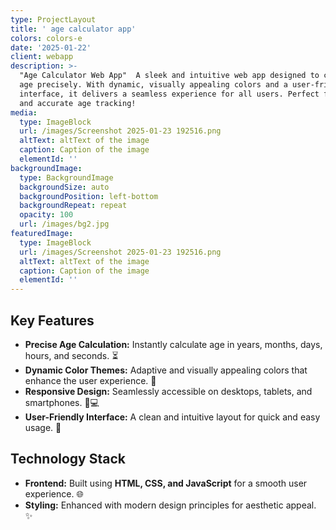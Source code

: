 ```yaml
---
type: ProjectLayout
title: ' age calculator app'
colors: colors-e
date: '2025-01-22'
client: webapp
description: >-
  "Age Calculator Web App"  A sleek and intuitive web app designed to calculate
  age precisely. With dynamic, visually appealing colors and a user-friendly
  interface, it delivers a seamless experience for all users. Perfect for quick
  and accurate age tracking!
media:
  type: ImageBlock
  url: /images/Screenshot 2025-01-23 192516.png
  altText: altText of the image
  caption: Caption of the image
  elementId: ''
backgroundImage:
  type: BackgroundImage
  backgroundSize: auto
  backgroundPosition: left-bottom
  backgroundRepeat: repeat
  opacity: 100
  url: /images/bg2.jpg
featuredImage:
  type: ImageBlock
  url: /images/Screenshot 2025-01-23 192516.png
  altText: altText of the image
  caption: Caption of the image
  elementId: ''
---
```

## Key Features

- **Precise Age Calculation:** Instantly calculate age in years, months, days, hours, and seconds. ⏳  
- **Dynamic Color Themes:** Adaptive and visually appealing colors that enhance the user experience. 🎨  
- **Responsive Design:** Seamlessly accessible on desktops, tablets, and smartphones. 📱💻  
- **User-Friendly Interface:** A clean and intuitive layout for quick and easy usage. 🚀  

## Technology Stack  

- **Frontend:** Built using **HTML, CSS, and JavaScript** for a smooth user experience. 🌐  
- **Styling:** Enhanced with modern design principles for aesthetic appeal. ✨  

